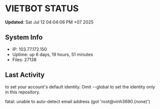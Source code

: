 # VIETBOT STATUS
**Updated**: Sat Jul 12 04:04:06 PM +07 2025

## System Info
- IP: 103.77.172.150
- Uptime: up 6 days, 19 hours, 51 minutes
- Files: 27138

## Last Activity

to set your account's default identity.
Omit --global to set the identity only in this repository.

fatal: unable to auto-detect email address (got 'root@vinh3690.(none)')
